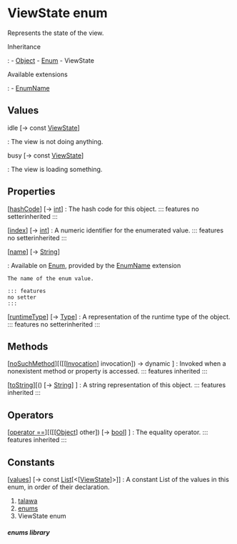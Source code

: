 
<div>

# ViewState enum

</div>


Represents the state of the view.




Inheritance

:   -   [Object](https://api.flutter.dev/flutter/dart-core/Object-class.html)
    -   [Enum](https://api.flutter.dev/flutter/dart-core/Enum-class.html)
    -   ViewState

Available extensions

:   -   [EnumName](https://api.flutter.dev/flutter/dart-core/EnumName.html)



## Values

idle [→ const [ViewState](../enums_enums/ViewState.md)]

:   The view is not doing anything.

busy [→ const [ViewState](../enums_enums/ViewState.md)]

:   The view is loading something.



## Properties

[[hashCode](https://api.flutter.dev/flutter/dart-core/Object/hashCode.html)] [→ [int](https://api.flutter.dev/flutter/dart-core/int-class.html)]
:   The hash code for this object.
    ::: features
    no setterinherited
    :::

[[index](https://api.flutter.dev/flutter/dart-core/Enum/index.html)] [→ [int](https://api.flutter.dev/flutter/dart-core/int-class.html)]
:   A numeric identifier for the enumerated value.
    ::: features
    no setterinherited
    :::

[[name](https://api.flutter.dev/flutter/dart-core/EnumName/name.html)] [→ [String](https://api.flutter.dev/flutter/dart-core/String-class.html)]

:   Available on
    [Enum](https://api.flutter.dev/flutter/dart-core/Enum-class.html),
    provided by the
    [EnumName](https://api.flutter.dev/flutter/dart-core/EnumName.html)
    extension

    The name of the enum value.

    ::: features
    no setter
    :::

[[runtimeType](https://api.flutter.dev/flutter/dart-core/Object/runtimeType.html)] [→ [Type](https://api.flutter.dev/flutter/dart-core/Type-class.html)]
:   A representation of the runtime type of the object.
    ::: features
    no setterinherited
    :::



## Methods

[[noSuchMethod](https://api.flutter.dev/flutter/dart-core/Object/noSuchMethod.html)][([[[Invocation](https://api.flutter.dev/flutter/dart-core/Invocation-class.md)] invocation]) → dynamic ]
:   Invoked when a nonexistent method or property is accessed.
    ::: features
    inherited
    :::

[[toString](https://api.flutter.dev/flutter/dart-core/Object/toString.html)][() [→ [String](https://api.flutter.dev/flutter/dart-core/String-class.html)] ]
:   A string representation of this object.
    ::: features
    inherited
    :::



## Operators

[[operator ==](https://api.flutter.dev/flutter/dart-core/Object/operator_equals.html)][([[[Object](https://api.flutter.dev/flutter/dart-core/Object-class.md)] other]) [→ [bool](https://api.flutter.dev/flutter/dart-core/bool-class.html)] ]
:   The equality operator.
    ::: features
    inherited
    :::



## Constants

[[values](../enums_enums/ViewState/values-constant.md)] [→ const [List](https://api.flutter.dev/flutter/dart-core/List-class.html)[\<[[ViewState](../enums_enums/ViewState.md)]\>]]
:   A constant List of the values in this enum, in order of their
    declaration.







1.  [talawa](../index.md)
2.  [enums](../enums_enums/)
3.  ViewState enum

##### enums library








